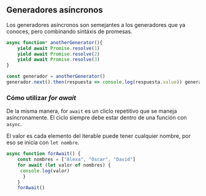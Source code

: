 ## Generadores asíncronos
Los generadores asíncronos son semejantes a los generadores que ya conoces, pero combinando sintáxis de promesas.
```javascript
async function* anotherGenerator(){
	yield await Promise.resolve(1)
	yield await Promise.resolve(2)
	yield await Promise.resolve(3)
}

const generador = anotherGenerator()
generador.next().then(respuesta => console.log(respuesta.value)) generador.next().then(respuesta => console.log(respuesta.value)) generador.next().then(respuesta => console.log(respuesta.value))
```
### Cómo utilizar *for await*
De la misma manera, for ```await``` es un cliclo repetitivo que se maneja asíncronamente. El ciclo siempre debe estar dentro de una función con ```async```.

El valor es cada elemento del iterable puede tener cualquier nombre, por eso se inicia con ```let nombre```.
```javascript
async function forAwait() { 
	const nombres = ["Alexa", "Oscar", "David"]
	for await (let valor of nombres) {
	 console.log(valor)
	  }
	}
	forAwait()
```
